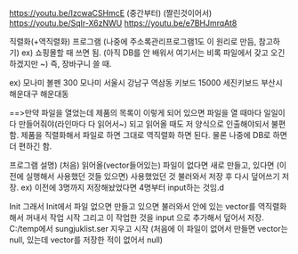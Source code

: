 https://youtu.be/IzcwaCSHmcE (중간부터)
(짤린것이어서) https://youtu.be/SqIr-X6zNWU 
https://youtu.be/e7BHJmrqAt8 

직렬화(+역직렬화) 프로그램 (나중에 주소록관리프로그램1도 이 원리로 만듬, 참고하기)
ex) 쇼핑몰할 때 쓰면 됨. (아직 DB를 안 배워서 여기서는 비록 파일에서 갖고 오긴 하겠지만 ~)
즉, 장바구니 쓸 때.

ex)
모나미 볼펜 300 모나미 서울시 강남구 역삼동
키보드 	15000	세진키보드 부산시 해운대구 해운대동

==>만약 파일을 열었는데 제품의 목록이 이렇게 되어 있으면 파일을 열 때마다 일일이 다 만들어줘야(라인마다 다 읽어서~) 되고 읽어올 때도 저 양식으로 인출해야되서 불편함.
제품을 직렬화해서 파일로 하면 그대로 역직렬화 하면 된다.
물론 나중에 DB로 하면 더 편하긴 함. 


프로그램 설명)
(처음)
읽어올(vector들어있는) 파일이 없다면 새로 만들고, 있다면 (이전에 실행해서 사용했던 것들 있으면) 사용했었던 것 불러와서 저장 후 다시 덮어쓰기 저장.
ex) 이전에 3명까지 저장해놨었다면 4명부터 input하는 것임.d

Init
그래서 Init에서 파일 없으면 만들고 있으면 불러와서 안에 있는 vector를 역직렬화해서 꺼내서 작업 시작
그리고 이 작업한 것을 input 으로 추가해서 덮어서 저장.
C:/temp에서 sungjuklist.ser 지우고 시작
(처음에 이 파일이 없어서 만들면 vector는 null, 있는데 vector를 저장한 적이 없어서 null)
